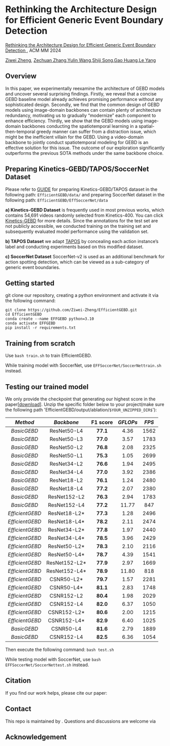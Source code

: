 # Rethinking the Architecture Design for Efficient Generic Event  Boundary Detection
[Rethinking the Architecture Design for Efficient Generic Event Boundary Detection  ](https://openreview.net/forum?id=sA2a5a5O4g&referrer=%5Bthe%20profile%20of%20Zechuan%20Zhang%5D(%2Fprofile%3Fid%3D~Zechuan_Zhang2)) , ACM MM 2024

[Ziwei Zheng](https://openreview.net/profile?id=~Ziwei_Zheng1 "~Ziwei_Zheng1"), [Zechuan Zhang](https://openreview.net/profile?id=~Zechuan_Zhang2 "~Zechuan_Zhang2"),[Yulin Wang](https://openreview.net/profile?id=~Yulin_Wang1 "~Yulin_Wang1"),[Shiji Song](https://openreview.net/profile?id=~Shiji_Song1 "~Shiji_Song1"),[Gao Huang](https://openreview.net/profile?id=~Gao_Huang1 "~Gao_Huang1"),[Le Yang](https://openreview.net/profile?id=~Le_Yang2 "~Le_Yang2")

## Overview
In this paper, we experimentally reexamine the architecture of GEBD models and uncover several surprising findings. Firstly, we reveal that a concise GEBD baseline model already achieves promising performance without any sophisticated design. Secondly, we find that the common design of GEBD models using image-domain backbones can contain plenty of architecture redundancy, motivating us to gradually “modernize” each component to enhance efficiency. Thirdly, we show that the GEBD models using image-domain backbones conducting the spatiotemporal learning in a spatial-then-temporal greedy manner can suffer from a distraction issue, which might be the inefficient villain for the GEBD. Using a video-domain backbone to jointly conduct spatiotemporal modeling for GEBD is an effective solution for this issue. 
The outcome of our exploration significantly outperforms the previous SOTA methods under the same backbone choice. 



## Preparing Kinetics-GEBD/TAPOS/SoccerNet Dataset
Please refer to [GUIDE](https://github.com/ZZC/EfficientGEBD/main/GUIDE.md) for preparing Kinetics-GEBD/TAPOS dataset in the following path:
`EfficientGEBD/data/`
and preparing SoccerNet dataset in the following path:
`EfficientGEBD/EffSoccerNet/data`

**a) Kinetics-GEBD Dataset** is frequently used in most previous works, which contains 54,691 videos randomly selected from Kinetics-400. You can click [Kinetics-GEBD](https://github.com/StanLei52/GEBD) for more details. Since the annotations for the test set are not publicly accessible, we conducted training on the training set and subsequently evaluated model performance using the validation set.

**b) TAPOS Dataset** 
 we adapt [TAPOS](https://sdolivia.github.io/TAPOS/) by concealing each action instance’s label and conducting experiments based on this modified dataset.

**c) SoccerNet Dataset** 
SoccerNet-v2 is used as an additional benchmark for action spotting detection, which can be viewed as a sub-category of generic event boundaries.


## Getting started

git clone our repository, creating a python environment and activate it via the following command:
```
git clone https://github.com/Ziwei-Zheng/EfficientGEBD.git
cd EfficientGEBD
conda create --name EFFGEBD python=3.10
conda activate EFFGEBD
pip install -r requirements.txt
```

## Training from scratch

Use `bash train.sh` to train EfficientGEBD.

While training model with SoccerNet, use `EFFSoccerNet/SoccerNettrain.sh` instead.

## Testing our trained model

We only provide the checkpoint that generating our highest score in the paper[[download](https://drive.google.com/file/d/1S4M-xnKpjWFGBimcRYzlEDFhDsWQWF_-/view?usp=drive_link)]. Unzip the specific folder below to your project(make sure the following path 'EfficientGEBD/output/ablation/`$YOUR_UNZIPPED_DIR$`'):

| _Method_| _Backbone_  | **F1 score** | _GFLOPs_ | _FPS_ |
| :----: | :----: | :----: | :----: | :----: |
|  _BasicGEBD_ | ResNet50-L4  | **77.1** | 4.36 | 1562 |
| _BasicGEBD_  | ResNet50-L3  | **77.0** | 3.57 | 1783 |
| _BasicGEBD_  | ResNet50-L2  | **76.8** | 2.08 | 2325 |
| _BasicGEBD_  | ResNet50-L1  | **75.3** | 1.05 | 2699 |
| _BasicGEBD_  | ResNet34-L2  | **76.6** | 1.94 | 2495 | 
| _BasicGEBD_  | ResNet34-L4  | **77.0** | 3.92 | 2386 |
| _BasicGEBD_  | ResNet18-L2  | **76.1** | 1.24 | 2480 |
| _BasicGEBD_  | ResNet18-L4  | **77.2** | 2.07 |2380  |
| _BasicGEBD_  | ResNet152-L2  | **76.3** | 2.94 | 1783 |
| _BasicGEBD_  | ResNet152-L4  | **77.2** | 11.77| 847 |
| _EfficientGEBD_  | ResNet18-L2*  | **77.3** | 1.28 | 2496 | 
| _EfficientGEBD_  | ResNet18-L4*  | **78.2** | 2.11 | 2474 | 
| _EfficientGEBD_  | ResNet34-L2*  | **77.8** | 1.97 | 2440 |
| _EfficientGEBD_  | ResNet34-L4*  | **78.5** | 3.96 | 2429 |
| _EfficientGEBD_  | ResNet50-L2*  | **78.3** | 2.10 | 2116 |
| _EfficientGEBD_  | ResNet50-L4*  | **78.7** | 4.39 |1541  |
| _EfficientGEBD_  | ResNet152-L2*  | **77.9** |2.97 | 1669 |
| _EfficientGEBD_  | ResNet152-L4*  | **78.9** | 11.80 | 818 | 
| _EfficientGEBD_  | CSNR50-L2*  | **79.7** | 1.57 | 2281 |
| _EfficientGEBD_  | CSNR50-L4*  | **81.1** | 2.83 |  1748|
| _EfficientGEBD_  | CSNR152-L2  | **80.4** | 1.98 | 2029 |
| _EfficientGEBD_  | CSNR152-L4  | **82.0** | 6.37 |1050  |
| _EfficientGEBD_  | CSNR152-L2* | **80.6** | 2.00 | 1215 | 
| _EfficientGEBD_  | CSNR152-L4* | **82.9** | 6.40 | 1025 |
| _BasicGEBD_  | CSNR50-L4  | **81.6** | 2.79 | 1889 |
| _BasicGEBD_  | CSNR152-L4 | **82.5** | 6.36 | 1054 |

Then execute the following command:
`bash test.sh`

While testing model with SoccerNet, use `bash EFFSoccerNet/SoccerNettest.sh` instead.

## Citation

If you find our work helps, please cite our paper:

## Contact

This repo is maintained by . Questions and discussions are welcome via 

## Acknowledgement
